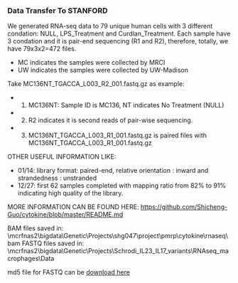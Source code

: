 ### Data Transfer To STANFORD

We generated RNA-seq data to 79 unique human cells with 3 different condation: NULL, LPS_Treatment and Curdlan_Treatment. Each sample have 3 condation and it is pair-end sequencing (R1 and R2), therefore, totally, we have 79x3x2=472 files. 

* MC indicates the samples were collected by MRCI
* UW indicates the samples were collected by UW-Madison

Take MC136NT_TGACCA_L003_R2_001.fastq.gz as example: 

* 1) MC136NT:  Sample ID is MC136, NT indicates No Treatment (NULL)
* 2) R2 indicates it is second reads of pair-wise sequencing. 
* 3) MC136NT_TGACCA_L003_R1_001.fastq.gz is paired files with MC136NT_TGACCA_L003_R1_001.fastq.gz


OTHER USEFUL INFORMATION LIKE: 
* 01/14: library format: paired-end, relative orientation : inward and strandedness : unstranded
* 12/27: first 62 samples completed with mapping ratio from 82% to 91% indicating high quality of the library.

MORE INFORMATION CAN BE FOUND HERE: https://github.com/Shicheng-Guo/cytokine/blob/master/README.md

BAM files saved in: \\mcrfnas2\bigdata\Genetic\Projects\shg047\project\pmrp\cytokine\rnaseq\bam
FASTQ files saved in: \\mcrfnas2\bigdata\Genetic\Projects\Schrodi_IL23_IL17_variants\RNAseq_macrophages\Data

md5 file for FASTQ can be [download here]()
